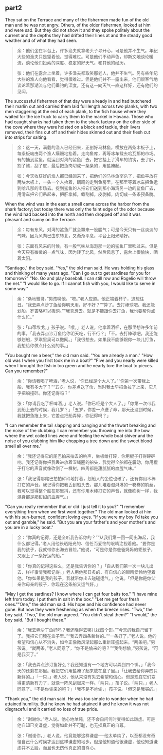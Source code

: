 ## part2

They sat on the Terrace and many of the fishermen made fun of the old man and he was not angry. Others, of the older fishermen, looked at him and were sad. But they did not show it and they spoke politely about the current and the depths they had drifted their lines at and the steady good weather and of what they had seen.

> 余：他们坐在平台上，许多渔夫就拿老头子寻开心，可是他并不生气。年纪大些的渔夫只是望着他，觉得难过。可是他们不动声色，却斯文地谈论暖流，谈论他们投索的深度、稳定的好天气，和其他的经历。
> 
> 张：他们在露台上坐着，许多渔夫都取笑那老人，他并不生气。另有些年纪大些的渔人向他看看，觉得很难过。但是他们并不一露出来，他们很客气地谈论着那潮流与他们垂钓的深度，还有这一向天气一直这样好，还有他们的见闻。

The successful fishermen of that day were already in and had butchered their marlin out and carried them laid full length across two planks, with two men staggering at the end of each plank, to the fish house where they waited for the ice truck to carry them to the market in Havana. Those who had caught sharks had taken them to the shark factory on the other side of the cove where they were hoisted on a block and tackle, their livers removed, their fins cut off and their hides skinned out and their flesh cut into strips for salting.
> 余：这一天，满载的渔人已经归来，正剖好马林鱼，横放在两条木板子上，每条板端由两个渔人蹒跚地抬着，走向鱼库，再等冰车载去哈瓦那的市场。有的捕到鲨鱼，就运到对湾的鲨鱼厂去，把它挂上了滑车的钓钩，去了肝，割了鳍，刮了皮，最后把鱼肉切成一条条的，用盐腌起。
> 
> 张：今天收获好的渔人都已经回来了，把他们的马林鱼宰杀了，把鱼平放在两块木板上，一头一个人抬着，蹒跚的走到鱼房里，在那里等着冰车把鱼运到哈凡那的市场去。捉到鲨鱼的人把它们送到那小海湾另一边的鲨鱼厂去，用滑车把它们吊起来，把肝拿掉，鳍割掉，皮剥掉，肉切成一条条预备腌。 

When the wind was in the east a smell came across the harbor from the shark factory; but today there was only the faint edge of the odor because the wind had backed into the north and then dropped off and it was pleasant and sunny on the Terrace. 
> 余：每有东风，对湾的鲨鱼厂就会飘来一股腥气；可是今天只有一丝淡淡的气味，因为风向已由东转北，又渐渐平息，平台上阳光晴好。
>
> 张：东面有风来的时候，有一股气味从海港那一边的鲨鱼厂里吹过来。但是今天只有微微的一点气味，因为转了北风，然后风息了，露台上很愉快，晒着太阳。

"Santiago," the boy said. "Yes," the old man said. He was holding his glass and thinking of many years ago. "Can I go out to get sardines for you for tomorrow?" "No. Go and play baseball. I can still row and Rogelio will throw the net." "I would like to go. If I cannot fish with you, I would like to serve in some way."
> 余：“桑地雅哥。”男孩唤他。“嗯。”老人应道。他正端着杯子，追想往日。“我去弄点沙丁鱼给你明天用，好不好？”“算了。去打棒球吧。我还能划船，罗吉略可以撒网。”“我真想去。就是不能跟你去打鱼，我也要帮你点什么忙。”
>
> 张：「山蒂埃戈，」孩子说。「嗳。」老人说。他拿着酒杯，在那里想许多年前的事。「我去弄点沙汀鱼给你明天吃，行不行？」「不。去打棒球吧。我还能够划船，罗琪里奥可以撒网。」「我很想去。如果我不能够跟你一块儿打鱼，我想给你做点什么别的事。」

"You bought me a beer," the old man said. "You are already a man." "How old was I when you first took me in a boat?" "Five and you nearly were killed when I brought the fish in too green and he nearly tore the boat to pieces. Can you remember?" 
> 余：“你请我喝了啤酒，”老人说，“你已经是个大人了。”“你第一次带我上船，我有多大了？”“五岁。你差点送了命，当时我太早把鱼拉了上来，它几乎把船撞碎。你还记得吗？”
>
> 张：「你请我吃了杯啤酒，」老人说。「你已经是个大人了。」「你第一次带我到船上去的时候，我几岁？」「五岁，你差一点送了命，那天还没到时候，我就把鱼拖上来，它差点把船弄碎，你记得吗？」

"I can remember the tail slapping and banging and the thwart breaking and the noise of the clubbing. I can remember you throwing me into the bow where the wet coiled lines were and feeling the whole boat shiver and the noise of you clubbing him like chopping a tree down and the sweet blood smell all over me."
> 余：“我还记得它的尾巴拍来拍去的响声，坐板给打碎，你用棍子打得砰砰响。我还记得你把我丢进放着湿绳圈的船头，我觉得全船都在震动，你用棍子打它的声音就像砍倒了一棵树，四周都是甜腻腻的血腥气味。”
>
> 张：「我记得那尾巴拍拍砰砰地打着，划船人的坐位也破了，还有你用木棒打它的声音。我记得你把我丢到船头去，那儿堆着湿淋淋的一卷卷的钓丝，我可以觉得整个船在那里抖，还有你用木棒打它的声音，就像砍树一样，我混身都是那甜甜的血腥气。」

"Can you really remember that or did I just tell it to you?" "I remember everything from when we first went together." The old man looked at him with his sun-burned, confident loving eyes. "If you were my boy I'd take you out and gamble," he said. "But you are your father's and your mother's and you are in a lucky boat." 
> 余：“你真的记得，还是全听我告诉你的？”“从我们第一回一同出海起，我什么都记得。”老人用他长晒阳光的、信任而爱怜的眼睛注视着他。“要你是我的孩子，我就带你出海去冒险，”他说，“可是你是你爸爸妈妈的乖孩子，又跟上了一条好运的船。”
>
> 张：「你真的记得这些么，还是我告诉你的？」「自从我们第一次一块儿出去，样样事情我都记得。」老人用他那日炙的、有自信心的眼睛爱怜地望着他。「你如果是我的孩子，我就带你出去碰碰运气，」他说。「但是你是你父亲你母亲的孩子，你现在这条船又运气好。」

"May I get the sardines? I know where I can get four baits too." "I have mine left from today. I put them in salt in the box." "Let me get four fresh ones.""One," the old man said. His hope and his confidence had never gone. But now they were freshening as when the breeze rises. "Two," the boy said. "Two," the old man agreed. "You didn't steal them?" "I would," the boy said. "But I bought these." 
> 余：“我去弄沙丁鱼好吗？我还晓得去哪儿找四个饵。”“今天的我自己留下了。我把它们腌在盒子里。”“我去弄四条新鲜的。”“一条好了。”老人说。他的希望和信心从不消失，如今正像微风渐起那么重新旺盛起来。“两条吧。”男孩说。“就两条，”老人同意了，“你不是偷来的吧？”“我倒想偷，”男孩说，“可是我买了。”
>
> 张：「我去弄点沙汀鱼好么？我还知道有一个地方可以弄到四个饵。」「我今天的还剩在那里。我把它们用盐腌了起来放在盒子里。」「让我去给你弄四只新鲜的。」「一只，」老人说，他从来没有失去希望和信心。但是现在它们变得更清新有力了，就像一阵风刮起来一样。「两只，」孩子说。「两只，」老人同意了。「不是你偷来的吧？」「我不是不肯偷，」孩子说。「但这是我买的。」

"Thank you," the old man said. He was too simple to wonder when he had attained humility. But he knew he had attained it and he knew it was not disgraceful and it carried no loss of true pride.
> 余：“谢谢你。”老人说。他心地单纯，还不会自问何时变得如此谦虚。可是他自知已变谦虚，觉得如此并不可耻，也无损真正的自尊。
>
> 张：「谢谢你，」老人说。他竟能够这样谦虚──他太单纯了，以至都没有奇怪自己什么时候才达到这样谦虚的地步。但是他知道他很谦虚，他也知道谦虚并不丢脸，而且也无伤他真正的自尊心。